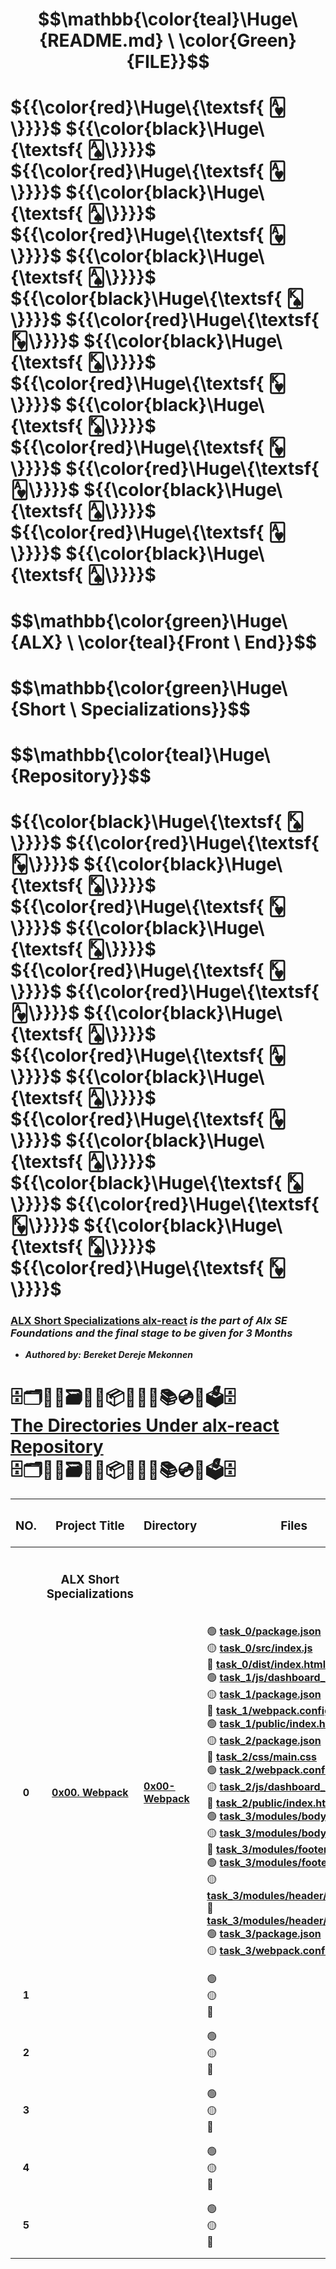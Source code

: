 # $$\mathbb{\color{teal}\Huge\ {README.md} \ \color{Green}{FILE}}$$
# ${{\color{red}\Huge\{\textsf{ 🂱\}}}}$ ${{\color{black}\Huge\{\textsf{ 🂡\}}}}$ ${{\color{red}\Huge\{\textsf{ 🂱\}}}}$ ${{\color{black}\Huge\{\textsf{ 🂡\}}}}$ ${{\color{red}\Huge\{\textsf{ 🂱\}}}}$ ${{\color{black}\Huge\{\textsf{ 🂡\}}}}$ ${{\color{black}\Huge\{\textsf{ 🂮\}}}}$ ${{\color{red}\Huge\{\textsf{ 🂾\}}}}$ ${{\color{black}\Huge\{\textsf{ 🂮\}}}}$ ${{\color{red}\Huge\{\textsf{ 🂾\}}}}$ ${{\color{black}\Huge\{\textsf{ 🂮\}}}}$ ${{\color{red}\Huge\{\textsf{ 🂾\}}}}$ ${{\color{red}\Huge\{\textsf{ 🂱\}}}}$ ${{\color{black}\Huge\{\textsf{ 🂡\}}}}$ ${{\color{red}\Huge\{\textsf{ 🂱\}}}}$ ${{\color{black}\Huge\{\textsf{ 🂡\}}}}$
# $$\mathbb{\color{green}\Huge\ {ALX} \ \color{teal}{Front \ End}\}$$
# $$\mathbb{\color{green}\Huge\ {Short \ Specializations}\}$$
# $$\mathbb{\color{teal}\Huge\ {Repository}\}$$
# ${{\color{black}\Huge\{\textsf{ 🂮\}}}}$ ${{\color{red}\Huge\{\textsf{ 🂾\}}}}$ ${{\color{black}\Huge\{\textsf{ 🂮\}}}}$ ${{\color{red}\Huge\{\textsf{ 🂾\}}}}$ ${{\color{black}\Huge\{\textsf{ 🂮\}}}}$ ${{\color{red}\Huge\{\textsf{ 🂾\}}}}$ ${{\color{red}\Huge\{\textsf{ 🂱\}}}}$ ${{\color{black}\Huge\{\textsf{ 🂡\}}}}$ ${{\color{red}\Huge\{\textsf{ 🂱\}}}}$ ${{\color{black}\Huge\{\textsf{ 🂡\}}}}$ ${{\color{red}\Huge\{\textsf{ 🂱\}}}}$ ${{\color{black}\Huge\{\textsf{ 🂡\}}}}$ ${{\color{black}\Huge\{\textsf{ 🂮\}}}}$ ${{\color{red}\Huge\{\textsf{ 🂾\}}}}$ ${{\color{black}\Huge\{\textsf{ 🂮\}}}}$ ${{\color{red}\Huge\{\textsf{ 🂾\}}}}$


### [**ALX Short Specializations alx-react**](https://intranet.alxswe.com/projects/1195) *is the part of Alx SE Foundations and the final stage to be given for 3 Months*
* ***Authored by:*** ***Bereket Dereje Mekonnen***

##

<H1> 🗄🗂🧧📁🗃📂💽📦📀🧰💾📚💿💼🗳🗄<br><ins>The Directories Under alx-react Repository</ins> <br>🗄🗂🧧📁🗃📂💽📦📀🧰💾📚💿💼🗳🗄</H2>

| <H3 align="center">NO.</H3> | <H3 align="center">Project Title</H3> | <H3 align="center">Directory</H3> | <H3 align="center">Files</H3> |
| :----: | :----:| :---- | :---- |
|   |   |   |   |
|   |   |   |   |
|   | <H3 align="center">ALX Short Specializations</H3> |  |  |
|   |   |   |   |
|   |   |   |  |
| **0** | [**0x00. Webpack**](https://intranet.alxswe.com/projects/1195) | [**0x00-Webpack**](https://github.com/BekiHabesha/alx-react/tree/master/0x00-Webpack) | 🟢 [**task_0/package.json**](./0x00-Webpack/task_0/package.json)<br> 🟡 [**task_0/src/index.js**](./0x00-Webpack/task_0/src/index.js)<br> 🔴 [**task_0/dist/index.html**](./0x00-Webpack/task_0/dist/index.html)<br> 🟢 [**task_1/js/dashboard_main.js**](./0x00-Webpack/task_1/js/dashboard_main.js)<br> 🟡 [**task_1/package.json**](./0x00-Webpack/task_1/package.json)<br> 🔴 [**task_1/webpack.config.js**](./0x00-Webpack/task_1/webpack.config.js)<br> 🟢 [**task_1/public/index.html**](./0x00-Webpack/task_1/public/index.html)<br> 🟡 [**task_2/package.json**](./0x00-Webpack/task_2/package.json)<br> 🔴 [**task_2/css/main.css**](./0x00-Webpack/task_2/css/main.css)<br> 🟢 [**task_2/webpack.config.js**](./0x00-Webpack/task_2/webpack.config.js)<br> 🟡 [**task_2/js/dashboard_main.js**](./0x00-Webpack/task_2/js/dashboard_main.js)<br> 🔴 [**task_2/public/index.html**](./0x00-Webpack/task_2/public/index.html)<br> 🟢 [**task_3/modules/body/body.css**](./0x00-Webpack/task_3/modules/body/body.css)<br> 🟡 [**task_3/modules/body/body.js**](./0x00-Webpack/task_3/modules/body/body.js)<br> 🔴 [**task_3/modules/footer/footer.css**](./0x00-Webpack/task_3/modules/footer/footer.css)<br> 🟢 [**task_3/modules/footer/footer.js**](./0x00-Webpack/task_3/modules/footer/footer.js)<br> 🟡 [**task_3/modules/header/header.css**](./0x00-Webpack/task_3/modules/header/header.css)<br> 🔴 [**task_3/modules/header/header.js**](./0x00-Webpack/task_3/modules/header/header.js)<br> 🟢 [**task_3/package.json**](./0x00-Webpack/task_3/package.json)<br> 🟡 [**task_3/webpack.config.js**](./0x00-Webpack/task_3/webpack.config.js)<br> |
|   |   |   |   |
|   |   |   |   |
| **1** |   |   | 🟢 <br> 🟡 <br> 🔴  |
|   |   |   |   |
|   |   |   |   |
| **2** |   |   | 🟢 <br> 🟡 <br> 🔴  |
|   |   |   |   |
|   |   |   |   |
| **3** |   |   | 🟢 <br> 🟡 <br> 🔴  |
|   |   |   |   |
|   |   |   |   |
| **4** |   |   | 🟢 <br> 🟡 <br> 🔴  |
|   |   |   |   |
|   |   |   |   |
| **5** |   |   | 🟢 <br> 🟡 <br> 🔴  |
|   |   |   |   |
|   |   |   |   |

